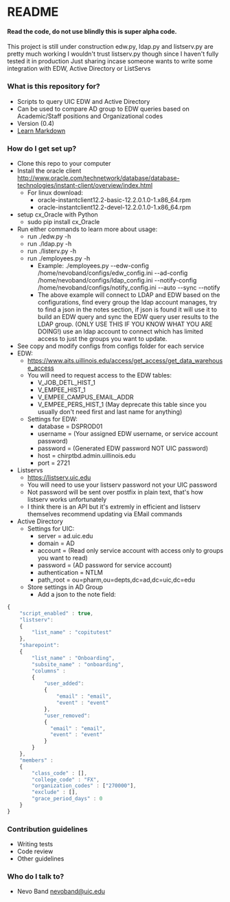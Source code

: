 # README #

#### Read the code, do not use blindly this is super alpha code.
This project is still under construction edw.py, ldap.py and listserv.py are pretty much working
I wouldn't trust listserv.py though since I haven't fully tested it in production
Just sharing incase someone wants to write some integration with EDW, Active Directory or ListServs

### What is this repository for? ###

* Scripts to query UIC EDW and Active Directory
* Can be used to compare AD group to EDW queries based on Academic/Staff positions and Organizational codes
* Version (0.4)
* [Learn Markdown](https://bitbucket.org/tutorials/markdowndemo)

### How do I get set up? ###

* Clone this repo to your computer
* Install the oracle client http://www.oracle.com/technetwork/database/database-technologies/instant-client/overview/index.html
	* For linux download:
		* oracle-instantclient12.2-basic-12.2.0.1.0-1.x86_64.rpm
		* oracle-instantclient12.2-devel-12.2.0.1.0-1.x86_64.rpm 
* setup cx_Oracle with Python
	* sudo  pip install cx_Oracle 
* Run either commands to learn more about usage:
	* run ./edw.py -h
	* run ./ldap.py -h
	* run ./listerv.py -h
	* run ./employees.py -h
		* Example: ./employees.py --edw-config /home/nevoband/configs/edw_config.ini --ad-config /home/nevoband/configs/ldap_config.ini --notify-config /home/nevoband/configs/notify_config.ini --auto --sync --notify
		* The above example will connect to LDAP and EDW based on the configurations, find every group the ldap account manages, try to find a json in the notes section, if json is found it will use it to build an EDW query and sync the EDW query user results to the LDAP group. (ONLY USE THIS IF YOU KNOW WHAT YOU ARE DOING!) use an ldap account to connect which has limited access to just the groups you want to update.
* See copy and modify configs from configs folder for each service
* EDW:
	* https://www.aits.uillinois.edu/access/get_access/get_data_warehouse_access
	* You will need to request access to the EDW tables:
		* V_JOB_DETL_HIST_1
		* V_EMPEE_HIST_1
		* V_EMPEE_CAMPUS_EMAIL_ADDR
		* V_EMPEE_PERS_HIST_1 (May deprecate this table since you usually don't need first and last name for anything)
	* Settings for EDW:
		* database = DSPROD01
		* username = (Your assigned EDW username, or service account password)
		* password = (Generated EDW password NOT UIC password)
		* host = chirptbd.admin.uillinois.edu
		* port = 2721
* Listservs
	* https://listserv.uic.edu
	* You will need to use your listserv password not your UIC password
	* Not password will be sent over postfix in plain text, that's how listserv works unfortunately 
	* I think there is an API but it's extremly in efficient and listserv themselves recommend updating via EMail commands
* Active Directory
	* Settings for UIC:
		* server = ad.uic.edu
		* domain = AD
		* account = (Read only service account with access only to groups you want to read)
		* password = (AD password for service account)
		* authentication = NTLM
		* path_root = ou=pharm,ou=depts,dc=ad,dc=uic,dc=edu  
	* Store settings in AD Group
		* Add a json to the note field:
```javascript
{
    "script_enabled" : true,
    "listserv":
    {
        "list_name" : "copitutest"     
    },
    "sharepoint":
    {
        "list_name" : "Onboarding",
        "subsite_name" : "onboarding",
        "columns" :
        {
            "user_added":
            {
                "email" : "email",
                "event" : "event"
            },
            "user_removed":
            {
              "email" : "email",
              "event" : "event"
            }
        }
    },
    "members" :
    {
        "class_code" : [],
        "college_code" : "FX",
        "organization_codes" : ["270000"],
        "exclude" : [],
        "grace_period_days" : 0
    }
}
```

### Contribution guidelines ###

* Writing tests
* Code review
* Other guidelines

### Who do I talk to? ###

* Nevo Band nevoband@uic.edu
